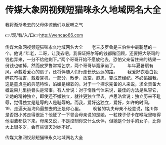 # 传媒大象网视频短猫咪永久地域网名大全
我将渐渐老去的父母体谅他们以反哺之气

👉/观/看/入/口👉http://wencao66.com

传媒大象网视频短猫咪永久地域网名大全　　老三皮罗鲁是三伯仲中最聪慧的一个。他说;“年老，二哥，让我去吧。我保证把尔等的钱都赌回顾，还要把大祭司的钱也弄来，一分不给他剩下。”两个哥哥开始不愿放他去，恐怕父亲留住来的结果一份钱也输掉，然而皮罗鲁常常乞求，两个哥哥毕竟承诺了。
　　年年夏暑扇有风，承载着爱心的扇子，还将伴随人们行走长长远远的路。
　　我爱好衣着白色碎花布拉吉，戴着耳机，一部分，散步，放空，遐思，变成景经纪。不必谄媚我，这是童贞座的典范特性，谄媚是绵软的。对于一个探求完备的人来说，求全责备大概说果儿里挑骨头是常事。有人曾说：对于惰性气体来说，最佳的方法是纵容它，让她的精神独立，即使还不嫌独立，就往更独立里去。卢思浩曾说：独立历来不耻辱，觉得独立是耻辱的人是耻辱的。而我，爱好这独立，爱好，如许的时间。
	19、走遍天涯海角最想去的还是你心里。
　　晚餐的功夫母亲不经意说，铭川你是否跟小苏走得很近？他怔了一下领会母亲说的是她，一粒辣子仔卡在喉咙里呛得他泪液都快下来。母亲又说，不是控制你交什么伙伴，但她是个分手的女子，比你大上很多岁，会有些谈天对她不好。

传媒大象网视频短猫咪永久地域网名大全

